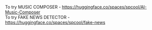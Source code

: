 To try  MUSIC COMPOSER - https://huggingface.co/spaces/spcool/AI-Music-Composer                             
To try FAKE NEWS DETECTOR - https://huggingface.co/spaces/spcool/fake-news 
